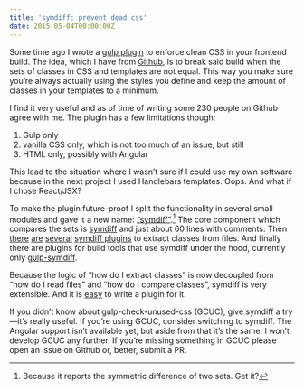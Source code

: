 ```yaml
---
title: 'symdiff: prevent dead css'
date: 2015-05-04T00:00:00Z
---
```


Some time ago I wrote a [gulp plugin](https://github.com/zalando/gulp-check-unused-css) to enforce clean CSS in your frontend build. The idea, which I have from [Github](http://markdotto.com/2014/07/23/githubs-css/#linting), is to break said build when the sets of classes in CSS and templates are not equal. This way you make sure you’re always actually using the styles you define and keep the amount of classes in your templates to a minimum.

I find it very useful and as of time of writing some 230 people on Github agree with me. The plugin has a few limitations though:

1. Gulp only
2. vanilla CSS only, which is not too much of an issue, but still
3. HTML only, possibly with Angular

This lead to the situation where I wasn’t sure if I could use my own software because in the next project I used Handlebars templates. Oops. And what if I chose React/JSX?

To make the plugin future-proof I split the functionality in several small modules and gave it a new name: [“symdiff”](https://symdiff.github.io).[^1] The core component which compares the sets is [symdiff](https://github.com/symdiff/symdiff) and just about 60 lines with comments. Then [there](https://github.com/symdiff/symdiff-handlebars) [are](https://github.com/symdiff/symdiff-jade) [several](https://github.com/symdiff/symdiff-css) [symdiff plugins](https://github.com/symdiff/symdiff-html) to extract classes from files. And finally there are plugins for build tools that use symdiff under the hood, currently only [gulp-symdiff](https://github.com/symdiff/gulp-symdiff).

Because the logic of “how do I extract classes” is now decoupled from “how do I read files” and “how do I compare classes”, symdiff is very extensible. And it is [easy](https://symdiff.github.io/write-a-plugin/) to write a plugin for it.

If you didn’t know about gulp-check-unused-css (GCUC), give symdiff a try—it’s really useful. If you’re using GCUC, consider switching to symdiff. The Angular support isn’t available yet, but aside from that it’s the same. I won’t develop GCUC any further. If you’re missing something in GCUC please open an issue on Github or, better, submit a PR.

[^1]: Because it reports the symmetric difference of two sets. Get it?
